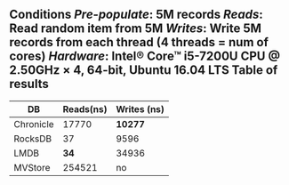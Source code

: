 **Conditions**
_Pre-populate_: 5M records
_Reads_: Read random item from 5M
_Writes_: Write 5M records from each thread (4 threads = num of cores)
_Hardware_: Intel® Core™ i5-7200U CPU @ 2.50GHz × 4, 64-bit, Ubuntu 16.04 LTS
**Table of results**
---

| DB| Reads(ns) |Writes (ns) |
| --- | --- | --- |
| Chronicle | 17770 | **10277** |
| RocksDB | 37 | 9596 | 
| LMDB | **34** | 34936 |
| MVStore | 254521 | no |